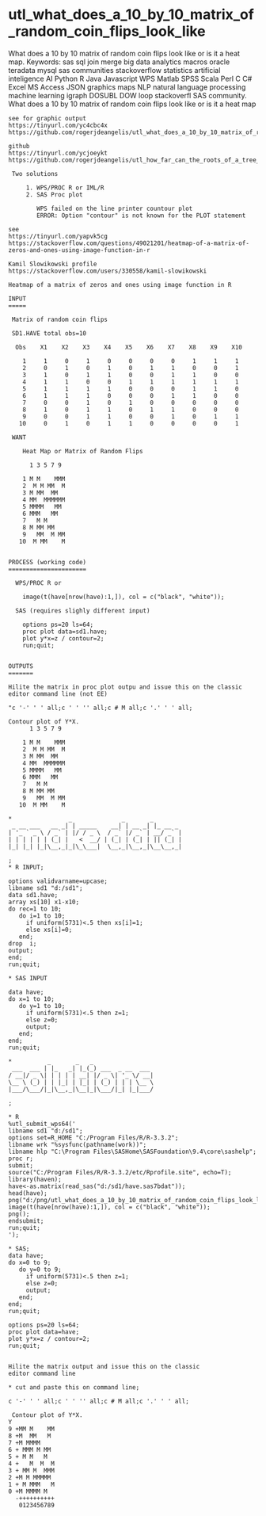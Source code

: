 # utl_what_does_a_10_by_10_matrix_of_random_coin_flips_look_like
What does a 10 by 10 matrix of random coin flips look like or is it a heat map. Keywords: sas sql join merge big data analytics macros oracle teradata mysql sas communities stackoverflow statistics artificial inteligence AI Python R Java Javascript WPS Matlab SPSS Scala Perl C C# Excel MS Access JSON graphics maps NLP natural language processing machine learning igraph DOSUBL DOW loop stackoverfl SAS community.
    What does a 10 by 10 matrix of random coin flips look like or is it a heat map

    see for graphic output
    https://tinyurl.com/yc4cbc4x
    https://github.com/rogerjdeangelis/utl_what_does_a_10_by_10_matrix_of_random_coin_flips_look_like/blob/master/utl_what_does_a_10_by_10_matrix_of_random_coin_flips_look_like

    github
    https://tinyurl.com/ycjoeykt
    https://github.com/rogerjdeangelis/utl_how_far_can_the_roots_of_a_tree_expand_before_they_interfer_to_with_another_tree

     Two solutions

         1. WPS/PROC R or IML/R
         2. SAS Proc plot

            WPS failed on the line printer countour plot
            ERROR: Option "contour" is not known for the PLOT statement

    see
    https://tinyurl.com/yapvk5cg
    https://stackoverflow.com/questions/49021201/heatmap-of-a-matrix-of-zeros-and-ones-using-image-function-in-r

    Kamil Slowikowski profile
    https://stackoverflow.com/users/330558/kamil-slowikowski

    Heatmap of a matrix of zeros and ones using image function in R

    INPUT
    =====

     Matrix of random coin flips

     SD1.HAVE total obs=10

      Obs    X1    X2    X3    X4    X5    X6    X7    X8    X9    X10

        1     1     0     1     0     0     0     0     1     1     1
        2     0     1     0     1     0     1     1     0     0     1
        3     1     0     1     1     0     0     1     1     0     0
        4     1     1     0     0     1     1     1     1     1     1
        5     1     1     1     1     0     0     0     1     1     0
        6     1     1     1     0     0     0     1     1     0     0
        7     0     0     1     0     1     0     0     0     0     0
        8     1     0     1     1     0     1     1     0     0     0
        9     0     0     1     1     0     0     1     0     1     1
       10     0     1     0     1     1     0     0     0     0     1

     WANT

        Heat Map or Matrix of Random Flips

          1 3 5 7 9

        1 M M    MMM
        2  M M MM  M
        3 M MM  MM
        4 MM  MMMMMM
        5 MMMM   MM
        6 MMM   MM
        7   M M
        8 M MM MM
        9   MM  M MM
       10  M MM    M


    PROCESS (working code)
    ======================

      WPS/PROC R or

        image(t(have[nrow(have):1,]), col = c("black", "white"));

      SAS (requires slighly different input)

        options ps=20 ls=64;
        proc plot data=sd1.have;
        plot y*x=z / contour=2;
        run;quit;


    OUTPUTS
    =======

    Hilite the matrix in proc plot outpu and issue this on the classic
    editor command line (not EE)

    "c '-' ' ' all;c ' ' '' all;c # M all;c '.' ' ' all;

    Contour plot of Y*X.
          1 3 5 7 9

        1 M M    MMM
        2  M M MM  M
        3 M MM  MM
        4 MM  MMMMMM
        5 MMMM   MM
        6 MMM   MM
        7   M M
        8 M MM MM
        9   MM  M MM
       10  M MM    M

    *                _              _       _
     _ __ ___   __ _| | _____    __| | __ _| |_ __ _
    | '_ ` _ \ / _` | |/ / _ \  / _` |/ _` | __/ _` |
    | | | | | | (_| |   <  __/ | (_| | (_| | || (_| |
    |_| |_| |_|\__,_|_|\_\___|  \__,_|\__,_|\__\__,_|

    ;
    * R INPUT;

    options validvarname=upcase;
    libname sd1 "d:/sd1";
    data sd1.have;
    array xs[10] x1-x10;
    do rec=1 to 10;
       do i=1 to 10;
         if uniform(5731)<.5 then xs[i]=1;
         else xs[i]=0;
       end;
    drop  i;
    output;
    end;
    run;quit;

    * SAS INPUT

    data have;
    do x=1 to 10;
       do y=1 to 10;
         if uniform(5731)<.5 then z=1;
         else z=0;
         output;
       end;
    end;
    run;quit;

    *          _       _   _
     ___  ___ | |_   _| |_(_) ___  _ __  ___
    / __|/ _ \| | | | | __| |/ _ \| '_ \/ __|
    \__ \ (_) | | |_| | |_| | (_) | | | \__ \
    |___/\___/|_|\__,_|\__|_|\___/|_| |_|___/

    ;

    * R
    %utl_submit_wps64('
    libname sd1 "d:/sd1";
    options set=R_HOME "C:/Program Files/R/R-3.3.2";
    libname wrk "%sysfunc(pathname(work))";
    libname hlp "C:\Program Files\SASHome\SASFoundation\9.4\core\sashelp";
    proc r;
    submit;
    source("C:/Program Files/R/R-3.3.2/etc/Rprofile.site", echo=T);
    library(haven);
    have<-as.matrix(read_sas("d:/sd1/have.sas7bdat"));
    head(have);
    png("d:/png/utl_what_does_a_10_by_10_matrix_of_random_coin_flips_look_like.png");
    image(t(have[nrow(have):1,]), col = c("black", "white"));
    png();
    endsubmit;
    run;quit;
    ');

    * SAS;
    data have;
    do x=0 to 9;
       do y=0 to 9;
         if uniform(5731)<.5 then z=1;
         else z=0;
         output;
       end;
    end;
    run;quit;

    options ps=20 ls=64;
    proc plot data=have;
    plot y*x=z / contour=2;
    run;quit;


    Hilite the matrix output and issue this on the classic
    editor command line

    * cut and paste this on command line;

    c '-' ' ' all;c ' ' '' all;c # M all;c '.' ' ' all;

     Contour plot of Y*X.
    Y
    9 +MM M    MM
    8 +M  MM   M
    7 +M MMMM
    6 + MMM M MM
    5 + M M   M
    4 +   M  M  M
    3 + MM M  MMM
    2 +M M MMMMM
    1 + M MMM   M
    0 +M MMMM M
      -++++++++++
       0123456789

